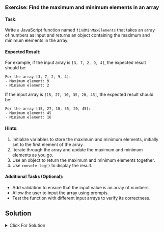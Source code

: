 ### Exercise: Find the maximum and minimum elements in an array

#### Task:

Write a JavaScript function named `findMinMaxElements` that takes an array of numbers as input and returns an object containing the maximum and minimum elements in the array.

#### Expected Result:

For example, if the input array is `[3, 7, 2, 9, 4]`, the expected result should be:

```
For the array [3, 7, 2, 9, 4]:
- Maximum element: 9
- Minimum element: 2
```

If the input array is `[15, 27, 10, 35, 20, 45]`, the expected result should be:

```
For the array [15, 27, 10, 35, 20, 45]:
- Maximum element: 45
- Minimum element: 10
```

#### Hints:

1. Initialize variables to store the maximum and minimum elements, initially set to the first element of the array.
2. Iterate through the array and update the maximum and minimum elements as you go.
3. Use an object to return the maximum and minimum elements together.
4. Use `console.log()` to display the result.

#### Additional Tasks (Optional):

- Add validation to ensure that the input value is an array of numbers.
- Allow the user to input the array using prompts.
- Test the function with different input arrays to verify its correctness.

## Solution

<details>
  <summary>Click For Solution</summary>

```JS
const findMinMaxElements = (array) => {

      if (!Array.isArray(array)) {
        return "Please enter a valid array.";
    }


    let max = array[0];
    let min = array[0];

    for(let i = 0 ; i < array.length ; i++){
        if(array[i] > max){
            max = array[i];
        }

        if(min[i] < min){
            min = array[i];
        }
    }


    return {max,min};
}



console.log(findMinMaxElements([8,-4,0,8,4,66])); // output { max: 66, min: 8 }

```

[Previous Exercise](../05/README.md) | [Index](../../README.md) | [Next Exercise](../07/README.md)

